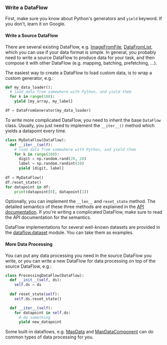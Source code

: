 
### Write a DataFlow

First, make sure you know about Python's generators and `yield` keyword.
If you don't, learn it on Google.

#### Write a Source DataFlow

There are several existing DataFlow, e.g. [ImageFromFile](../../modules/dataflow.html#tensorpack.dataflow.ImageFromFile),
[DataFromList](../../modules/dataflow.html#tensorpack.dataflow.DataFromList),
which you can use if your data format is simple.
In general, you probably need to write a source DataFlow to produce data for your task,
and then compose it with other DataFlow (e.g. mapping, batching, prefetching, ...).

The easiest way to create a DataFlow to load custom data, is to wrap a custom generator, e.g.:
```python
def my_data_loader():
  # load data from somewhere with Python, and yield them
  for k in range(100):
    yield [my_array, my_label]

df = DataFromGenerator(my_data_loader)
```

To write more complicated DataFlow, you need to inherit the base `DataFlow` class.
Usually, you just need to implement the `__iter__()` method which yields a datapoint every time.
```python
class MyDataFlow(DataFlow):
  def __iter__(self):
    # load data from somewhere with Python, and yield them
    for k in range(100):
      digit = np.random.rand(28, 28)
      label = np.random.randint(10)
      yield [digit, label]
      
df = MyDataFlow()
df.reset_state()
for datapoint in df:
    print(datapoint[0], datapoint[1])
```

Optionally, you can implement the `__len__` and `reset_state` method. 
The detailed semantics of these three methods are explained 
in the [API documentation](../../modules/dataflow.html#tensorpack.dataflow.DataFlow).
If you're writing a complicated DataFlow, make sure to read the API documentation
for the semantics.

DataFlow implementations for several well-known datasets are provided in the
[dataflow.dataset](../../modules/dataflow.dataset.html)
module. You can take them as examples.

#### More Data Processing

You can put any data processing you need in the source DataFlow you write, or you can write a new DataFlow for data
processing on top of the source DataFlow, e.g.:

```python
class ProcessingDataFlow(DataFlow):
  def __init__(self, ds):
    self.ds = ds
    
  def reset_state(self):
    self.ds.reset_state()

  def __iter__(self):
    for datapoint in self.ds:
      # do something
      yield new_datapoint
```

Some built-in dataflows, e.g.
[MapData](../../modules/dataflow.html#tensorpack.dataflow.MapData) and 
[MapDataComponent](../../modules/dataflow.html#tensorpack.dataflow.MapDataComponent)
can do common types of data processing for you.
